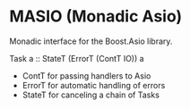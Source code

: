 # MASIO (Monadic Asio)

Monadic interface for the Boost.Asio library.

Task a :: StateT (ErrorT (ContT IO)) a

* ContT for passing handlers to Asio
* ErrorT for automatic handling of errors
* StateT for canceling a chain of Tasks


